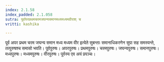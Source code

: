 ```yaml
---
index: 2.1.58
index_padded: 2.1.058
sutra: पूर्वापरप्रथमचरमजघन्यसमानमध्यमध्यमवीराश् च
vritti: kashika

---
```

पूर्व अपर प्रथम चरम जघन्य समान मध्य मध्यम वीर इत्येते सुबन्ताः समानाधिकरणेन सुपा सह समस्यन्ते, तत्पुरुषश्च समासो भवति। पूर्वपुरुषः। अपरपुरुषः। प्रथमपुरुषः। चरमपुरुषः। जघन्यपुरुषः। समानपुरुषः। मध्यपुरुषः। मध्यमपुरुषः। वीरपुरुषः। पूर्वस्य एव अयं प्रपञ्चः।
